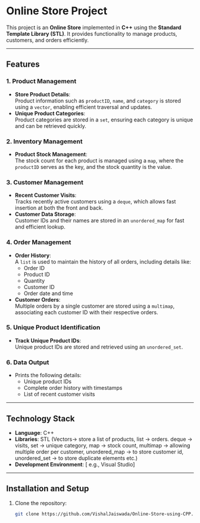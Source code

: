 # Online Store Project

This project is an **Online Store** implemented in **C++** using the **Standard Template Library (STL)**. It provides functionality to manage products, customers, and orders efficiently.

---
## Features

### 1. Product Management
- **Store Product Details**:  
  Product information such as `productID`, `name`, and `category` is stored using a `vector`, enabling efficient traversal and updates.  
- **Unique Product Categories**:  
  Product categories are stored in a `set`, ensuring each category is unique and can be retrieved quickly.

### 2. Inventory Management
- **Product Stock Management**:  
  The stock count for each product is managed using a `map`, where the `productID` serves as the key, and the stock quantity is the value.

### 3. Customer Management
- **Recent Customer Visits**:  
  Tracks recently active customers using a `deque`, which allows fast insertion at both the front and back.  
- **Customer Data Storage**:  
  Customer IDs and their names are stored in an `unordered_map` for fast and efficient lookup.

### 4. Order Management
- **Order History**:  
  A `list` is used to maintain the history of all orders, including details like:
  - Order ID
  - Product ID
  - Quantity
  - Customer ID
  - Order date and time  
- **Customer Orders**:  
  Multiple orders by a single customer are stored using a `multimap`, associating each customer ID with their respective orders.

### 5. Unique Product Identification
- **Track Unique Product IDs**:  
  Unique product IDs are stored and retrieved using an `unordered_set`.

### 6. Data Output
- Prints the following details:
  - Unique product IDs
  - Complete order history with timestamps
  - List of recent customer visits

---

## Technology Stack
- **Language**: C++
- **Libraries**: STL (Vectors-> store a list of products,
list -> orders.
deque -> visits,
set -> unique category,
map -> stock count,
multimap -> allowing multiple order per customer,
unordered_map -> to store customer id,
unordered_set -> to store duplicate elements
 etc.)
- **Development Environment**: [ e.g., Visual Studio]

---

## Installation and Setup
1. Clone the repository:
   ```bash
   git clone https://github.com/VishalJaiswada/Online-Store-using-CPP.git

